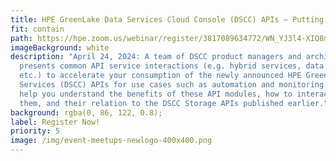 ```yaml
---
title: HPE GreenLake Data Services Cloud Console (DSCC) APIs – Putting it all together
fit: contain
path: https://hpe.zoom.us/webinar/register/3817089634772/WN_YJ3l4-XIQ8mWluh8vul7lg
imageBackground: white
description: "April 24, 2024: A team of DSCC product managers and architects
  presents common API service interactions (e.g. hybrid services, data services,
  etc.) to accelerate your consumption of the newly announced HPE GreenLake Data
  Services (DSCC) APIs for use cases such as automation and monitoring. They’ll
  help you understand the benefits of these API modules, how to interact with
  them, and their relation to the DSCC Storage APIs published earlier."
background: rgba(0, 86, 122, 0.8);
label: Register Now!
priority: 5
image: /img/event-meetups-newlogo-400x400.png
---
```

